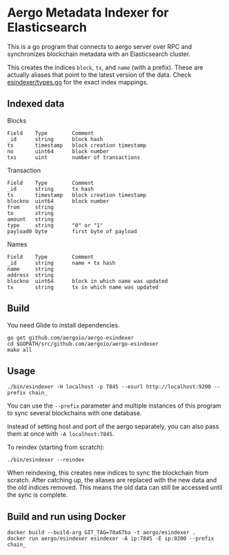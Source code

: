 # Aergo Metadata Indexer for Elasticsearch

This is a go program that connects to aergo server over RPC and synchronizes blockchain metadata with an Elasticsearch cluster.

This creates the indices `block`, `tx`, and `name` (with a prefix). These are actually aliases that point to the latest version of the data.
Check [esindexer/types.go](./esindexer/types.go) for the exact index mappings.

## Indexed data

Blocks
```
Field    Type        Comment
_id      string      block hash
ts       timestamp   block creation timestamp
no       uint64      block number
txs      uint        number of transactions
```

Transaction
```
Field    Type        Comment
_id      string      tx hash
ts       timestamp   block creation timestamp
blockno  uint64      block number
from     string
to       string
amount   string
type     string      "0" or "1"
payload0 byte        first byte of payload
```

Names
```
Field    Type        Comment
_id      string      name + tx hash
name     string
address  string
blockno  uint64      block in which name was updated
tx       string      tx in which name was updated
```

## Build

You need Glide to install dependencies.

    go get github.com/aergoio/aergo-esindexer
    cd $GOPATH/src/github.com/aergoio/aergo-esindexer
    make all

## Usage

    ./bin/esindexer -H localhost -p 7845 --esurl http://localhost:9200 --prefix chain_

You can use the `--prefix` parameter and multiple instances of this program to sync several blockchains with one database.

Instead of setting host and port of the aergo separately, you can also pass them at once with `-A localhost:7845`.

To reindex (starting from scratch):

    ./bin/esindexer --reindex

When reindexing, this creates new indices to sync the blockchain from scratch.
After catching up, the aliases are replaced with the new data and the old indices removed.
This means the old data can still be accessed until the sync is complete.

## Build and run using Docker

    docker build --build-arg GIT_TAG=70a67ba -t aergo/esindexer .
    docker run aergo/esindexer esindexer -A ip:7845 -E ip:9200 --prefix chain_